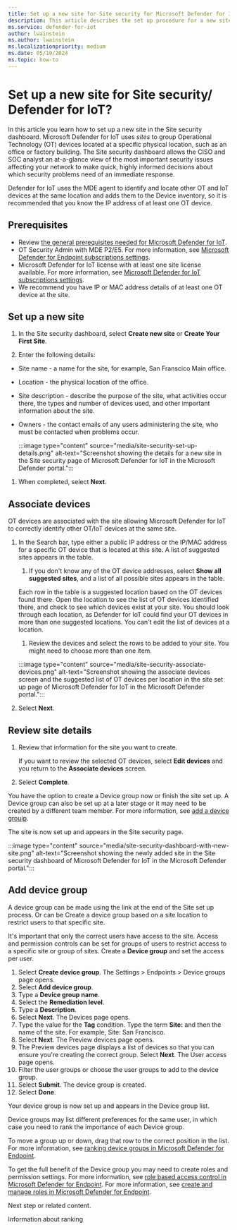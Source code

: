 ```yaml
---
title: Set up a new site for Site security for Microsoft Defender for IoT in XDR Defender portal
description: This article describes the set up procedure for a new site in the Site security feature of Microsoft Defender for IoT in XDR Defender portal
ms.service: defender-for-iot
author: lwainstein
ms.author: lwainstein
ms.localizationpriority: medium
ms.date: 05/19/2024
ms.topic: how-to
---
```


# Set up a new site for Site security/ Defender for IoT?

In this article you learn how to set up a new site in the Site security dashboard. Microsoft Defender for IoT uses *sites* to group Operational Technology (OT) devices located at a specific physical location, such as an office or factory building. The Site security dashboard allows the CISO and SOC analyst an at-a-glance view of the most important security issues affecting your network to make quick, highly informed decisions about which security problems need of an immediate response.

Defender for IoT uses the MDE agent to identify and locate other OT and IoT devices at the same location and adds them to the Device inventory, so it is recommended that you know the IP address of at least one OT device.

## Prerequisites

- Review [the general prerequisites needed for Microsoft Defender for IoT](prerequisites.md).
- OT Security Admin with MDE P2/E5. For more information, see [Microsoft Defender for Endpoint subscriptions settings](/defender-endpoint/defender-endpoint-subscription-settings.md).
- Microsoft Defender for IoT license with at least one site license available. For more information, see [Microsoft Defender for IoT subscriptions settings](license-admin-center.md).
- We recommend you have IP or MAC address details of at least one OT device at the site.

## Set up a new site

1. In the Site security dashboard, select **Create new site** or **Create Your First Site**.

1. Enter the following details:

- Site name - a name for the site, for example, San Franscico Main office.
- Location - the physical location of the office.
- Site description - describe the purpose of the site, what activities occur there, the types and number of devices used, and other important information about the site.
- Owners - the contact emails of any users administering the site, who must be contacted when problems occur.

    :::image type="content" source="media/site-security-set-up-details.png" alt-text="Screenshot showing the details for a new site in the Site security page of Microsoft Defender for IoT in the Microsoft Defender portal.":::

1. When completed, select **Next**.

## Associate devices

OT devices are associated with the site allowing Microsoft Defender for IoT to correctly identify other OT/IoT devices at the same site.

1. In the Search bar, type either a public IP address or the IP/MAC address for a specific OT device that is located at this site. A list of suggested sites appears in the table.
    1. If you don't know any of the OT device addresses, select **Show all suggested sites**, and a list of all possible sites appears in the table.

    Each row in the table is a suggested location based on the OT devices found there. Open the location to see the list of OT devices identified there, and check to see which devices exist at your site. You should look through each location, as Defender for IoT could find your OT devices in more than one suggested locations. You can't edit the list of devices at a location.

    1. Review the devices and select the rows to be added to your site. You might need to choose more than one item.

    :::image type="content" source="media/site-security-associate-devices.png" alt-text="Screenshot showing the associate devices screen and the suggested list of OT devices per location in the site set up page of Microsoft Defender for IoT in the Microsoft Defender portal.":::

1. Select **Next**.

## Review site details

1. Review that information for the site you want to create.

    If you want to review the selected OT devices, select **Edit devices** and you return to the **Associate devices** screen.

1. Select **Complete**.

You have the option to create a Device group now or finish the site set up. A Device group can also be set up at a later stage or it may need to be created by a different team member. For more information, see [add a device grouip](#add-device-group). 

The site is now set up and appears in the Site security page.

:::image type="content" source="media/site-security-dashboard-with-new-site.png" alt-text="Screenshot showing the newly added site in the Site security dashboard of Microsoft Defender for IoT in the Microsoft Defender portal.":::

## Add device group
<!-- maybe this should be added to manage sites? and the link above move to that article??? -->
A device group can be made using the link at the end of the Site set up process. Or can be 
Create a device group based on a site location to restrict users to that specific site.<!-- OR -->

It's important that only the correct users have access to the site. Access and permission controls can be set for groups of users to restrict access to a specific site or group of sites. Create a **Device group** and set the access per user. <!-- should device group be bolded? -->

1. Select **Create device group**. The Settings > Endpoints > Device groups page opens.
1. Select **Add device group**.
1. Type a **Device group name**.
1. Select the **Remediation level**.
1. Type a **Description**.<!-- optional -->
1. Select **Next**. The Devices page opens.
1. Type the value for the **Tag** condition. Type the term **Site:** and then the name of the site. For example, Site: San Francisco.
1. Select **Next**. The Preview devices page opens.
1. The Preview devices page displays a list of devices so that you can ensure you're creating the correct group. Select **Next**. The User access page opens.
1. Filter the user groups or choose the user groups to add to the device group.
1. Select **Submit**. The device group is created.
1. Select **Done**.
<!-- do we need an image of any of the above stages? -->
Your device group is now set up and appears in the Device group list.

Device groups may list different preferences for the same user, in which case you need to rank the importance of each Device group.

To move a group up or down, drag that row to the correct position in the list. For more information, see [ranking device groups in Microsoft Defender for Endpoint](/defender-endpoint/machine-groups.md).

To get the full benefit of the Device group you may need to create roles and permission settings. For more information, see [role based access control in Microsoft Defender for Endpoint](/defender-endpoint/rbac.md).
For more information, see [create and manage roles in Microsoft Defender for Endpoint](/defender-endpoint/user-roles.md).
<!-- Or this link /defender-endpoint/user-roles.md , which is better? Site security and RBAC - Mia -->

Next step or related content.

Information about ranking
